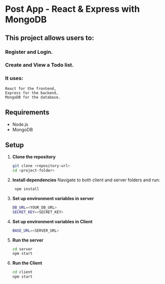 # Post App - React & Express with MongoDB

## This project allows users to:
### Register and Login.
### Create and View a Todo list.

### It uses:
    React for the frontend,
    Express for the backend,
    MongoDB for the database.

## Requirements

- Node.js
- MongoDB

## Setup

1. **Clone the repository**  
   ```bash
   git clone <repository-url>
   cd <project-folder>

2. **Install dependencies**
    Navigate to both client and server folders and run:
   ```bash
    npm install
3. **Set up environment variables in server**

    ```bash
    DB_URL=<YOUR_DB_URL>
    SECRET_KEY=<SECRET_KEY>

4. **Set up environment variables in Client**
    ```bash
    BASE_URL=<SERVER_URL>

5. **Run the server**

    ```bash
    cd server
    npm start 

5. **Run the Client**
    ```bash
    cd client
    npm start